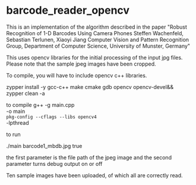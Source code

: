 # barcode_reader_opencv
This is an implementation of the algorithm described in the paper "Robust Recognition of 1-D Barcodes Using Camera Phones Steffen Wachenfeld, Sebastian Terlunen, Xiaoyi Jiang Computer Vision and Pattern Recognition Group, Department of Computer Science, University of Munster, Germany"

This uses opencv libraries for the initial processing of the input jpg files. Please note that the sample jpeg images have been cropped.

To compile, you will have to include opencv c++ libraries. 

zypper install -y gcc-c++ make cmake gdb opencv opencv-devel&& \
zypper clean -a

to compile
g++ -g main.cpp \
    -o main \
    `pkg-config --cflags --libs opencv4` \
    -lpthread

to run

./main barcode1_mbdb.jpg true

the first parameter is the file path of the jpeg image and the second parameter turns debug output on or off

Ten sample images have been uploaded, of which all are correctly read.





